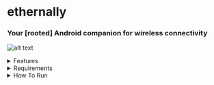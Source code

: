 # ethernally

### Your [rooted] Android companion for wireless connectivity

![alt text](https://i.imgur.com/0DEj5A8.png)

<details>
  <summary>Features</summary>
  
* Automatically adds wifi adb connection capability at boot
* Connects through adb via wifi
* Mirrors your screen wirelessly with scrcpy
* Drops you to a wireless shell on the device
* Works in linux/cygwin
* Tackles all scenarios that could get you into issues. It even finds a way when wifi is turned off
</details>


<details>
<summary>Requirements</summary> 

* scrpy installed or set to system PATH (clone from: https://github.com/Genymobile/scrcpy)
* requires the android to be rooted (you can use magisk) to be able to modify Android props
* It might ask to plug USB cable (device-PC) for resolving potential connectivity issues in USB debugging
</details>

<details>
  <summary>How To Run</summary> 
  
```
dos2unix ethernally.sh #might be needed to convert line endings to unix format
chmod +x ethernally.sh #make the script executable
```
>simply run the script from its folder and follow the wizzard guide
```
./ethernally.sh
```
  </details>
